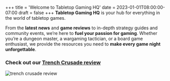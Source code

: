+++
title = 'Welcome to Tabletop Gaming HQ'
date = 2023-01-01T08:00:00-07:00
draft = false
+++
**Tabletop Gaming HQ** is your hub for everything in the world of tabletop games. 

From the **latest news** and **game reviews** to in-depth strategy guides and community events, we’re here to **fuel your passion for gaming**. Whether you’re a dungeon master, a wargaming tactician, or a board game enthusiast, we provide the resources you need to **make every game night unforgettable**.

### **Check out our [Trench Crusade review](/reviews/trench-crusade-review/)**
![trench crusade review](/images/trench-crusade-wargame.webp)
